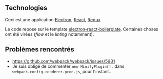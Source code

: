 ## Technologies

Ceci est une application [Electron](https://electronjs.org/), [React](https://reactjs.org/), [Redux](https://redux.js.org/).

Le code repose sur le template [electron-react-boilerplate](https://github.com/chentsulin/electron-react-boilerplate). Certaines choses ont été virées (*flow* et le *linting* notamment).

## Problèmes rencontrés

- https://github.com/webpack/webpack/issues/5931
- Je suis obligé de commenter ```new MinifyPlugin(),``` dans ```webpack.config.renderer.prod.js```, pour l'instant...